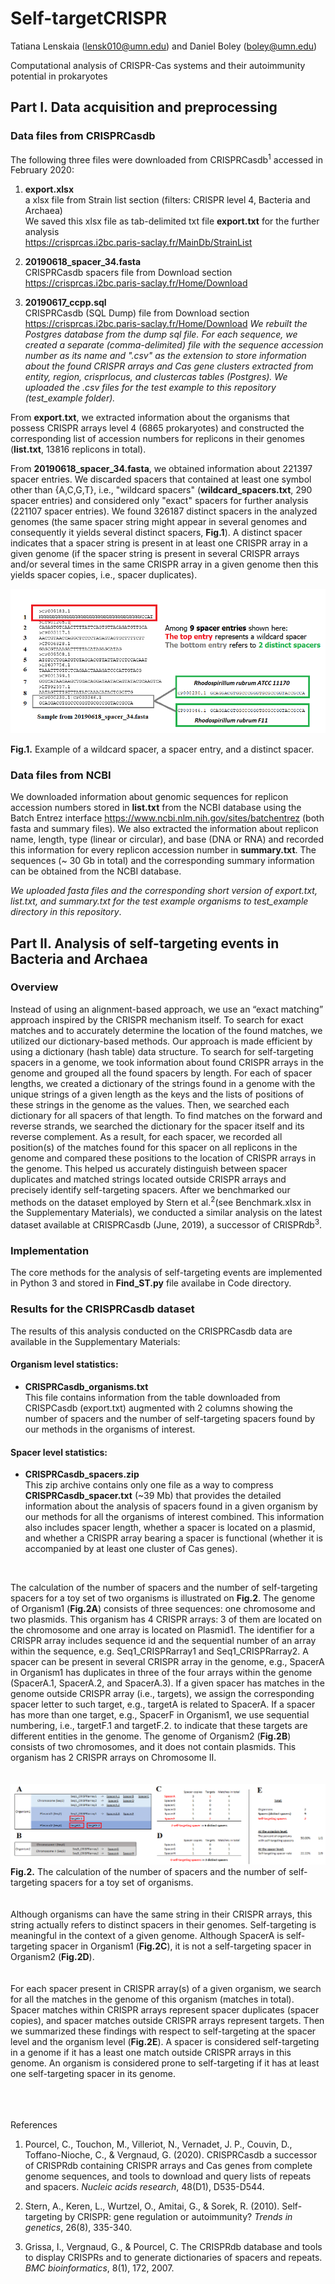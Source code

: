 # Self-targetCRISPR 

Tatiana Lenskaia (lensk010@umn.edu) and Daniel Boley (boley@umn.edu)

Computational analysis of CRISPR-Cas systems and their autoimmunity potential in prokaryotes

## Part I. Data acquisition and preprocessing

### Data files from CRISPRCasdb

The following three files were downloaded from CRISPRCasdb<sup>1</sup> accessed in February 2020:

1. __export.xlsx__ <br> 
a xlsx file from Strain list section (filters: CRISPR level 4, Bacteria and Archaea) <br>
We saved this xlsx file as tab-delimited txt file __export.txt__ for the further analysis <br>
https://crisprcas.i2bc.paris-saclay.fr/MainDb/StrainList


2. __20190618_spacer_34.fasta__ <br>
CRISPRCasdb spacers file from Download section <br>
https://crisprcas.i2bc.paris-saclay.fr/Home/Download


3. __20190617_ccpp.sql__ <br>
CRISPRCasdb (SQL Dump) file from Download section <br>
https://crisprcas.i2bc.paris-saclay.fr/Home/Download
_We rebuilt the Postgres database from the dump sql file. For each sequence, we created a separate (comma-delimited) file with the sequence accession number as its name and ".csv" as the extension to store information about the found CRISPR arrays and Cas gene clusters extracted from entity, region, crisprlocus, and clustercas tables (Postgres). We uploaded the .csv files for the test example to this repository (test_example folder)._


From __export.txt__, we extracted information about the organisms that possess CRISPR arrays level 4 (6865 prokaryotes) and constructed the corresponding list of accession numbers for replicons in their genomes (__list.txt__, 13816 replicons in total). 

From __20190618_spacer_34.fasta__, we obtained information about 221397 spacer entries.  We discarded spacers that contained at least one symbol other than {A,C,G,T}, i.e., "wildcard spacers" (__wildcard_spacers.txt__, 290 spacer entries) and considered only "exact" spacers for further analysis (221107 spacer entries). We found 326187 distinct spacers in the analyzed genomes (the same spacer string might appear in several genomes and consequently it yields several distinct spacers, __Fig.1__). A distinct spacer indicates that a spacer string is present in at least one CRISPR array in a given genome (if the spacer string is present in several CRISPR arrays and/or several times in the same CRISPR array in a given genome then this yields spacer copies, i.e., spacer duplicates).

![Fig.1](/images/wildcard_spacerinstance_update.png)

__Fig.1.__ Example of a wildcard spacer, a spacer entry, and a distinct spacer.

### Data files from NCBI

We downloaded information about genomic sequences for replicon accession numbers stored in __list.txt__ from the NCBI database using the Batch Entrez interface https://www.ncbi.nlm.nih.gov/sites/batchentrez (both fasta and summary files). We also extracted the information about replicon name, length, type (linear or circular), and base (DNA or RNA) and recorded this information for every replicon accession number in __summary.txt__. The sequences (~ 30 Gb in total) and the corresponding summary information can be obtained from the NCBI database.

_We uploaded fasta files and the corresponding short version of export.txt, list.txt, and summary.txt for the test example organisms to test_example directory in this repository_. 



## Part II. Analysis of self-targeting events in Bacteria and Archaea

### Overview
Instead of using an alignment-based approach, we use an “exact matching” approach inspired by the CRISPR mechanism itself. To search for exact matches and to accurately determine the location of the found matches, we utilized our dictionary-based methods. Our approach is made efficient by using a dictionary (hash table) data structure. To search for self-targeting spacers in a genome, we took information about found CRISPR arrays in the genome and grouped all the found spacers by length. For each of spacer lengths, we created a dictionary of the strings found in a genome with the unique strings of a given length as the keys and the lists of positions of these strings in the genome as the values. Then, we searched each dictionary for all spacers of that length. To find matches on the forward and reverse strands, we searched the dictionary for the spacer itself and its reverse complement. As a result, for each spacer, we recorded all position(s) of the matches found for this spacer on all replicons in the genome and compared these positions to the location of CRISPR arrays in the genome. This helped us accurately distinguish between spacer duplicates and matched strings located outside CRISPR arrays and precisely identify self-targeting spacers. After we benchmarked our methods on the dataset employed by Stern et al.<sup>2</sup>(see Benchmark.xlsx in the Supplementary Materials), we conducted a similar analysis on the latest dataset available at CRISPRCasdb (June, 2019), a successor of CRISPRdb<sup>3</sup>.

### Implementation
The core methods for the analysis of self-targeting events are implemented in Python 3 and stored in __Find_ST.py__ file availabe in Code directory. 

### Results for the CRISPRCasdb dataset

The results of this analysis conducted on the CRISPRCasdb data are available in the Supplementary Materials: 

#### Organism level statistics:
* __CRISPRCasdb_organisms.txt__  <br>
This file contains information from the table downloaded from CRISPCasdb (export.txt) augmented with 2 columns showing the number of spacers and the number of self-targeting spacers found by our methods in the organisms of interest.

#### Spacer level statistics:
* __CRISPRCasdb_spacers.zip__ <br>
This zip archive contains only one file as a way to compress __CRISPRCasdb_spacer.txt__ (~39 Mb) that provides the detailed information about the analysis of spacers found in a given organism by our methods for all the organisms of interest combined. This information also includes spacer length, whether a spacer is located on a plasmid, and whether a CRISPR array bearing a spacer is functional (whether it is accompanied by at least one cluster of Cas genes).
<br>

The calculation of the number of spacers and the number of self-targeting spacers for a toy set of two organisms is illustrated on __Fig.2__. The genome of Organism1 (__Fig.2A__) consists of three sequences: one chromosome and two plasmids. This organism has 4 CRISPR arrays: 3 of them are located on the chromosome and one array is located on Plasmid1. The identifier for a CRISPR array includes sequence id and the sequential number of an array within the sequence, e.g. Seq1_CRISPRarray1 and Seq1_CRISPRarray2. A spacer can be present in several CRISPR array in the genome, e.g., SpacerA in Organism1 has duplicates in three of the four arrays within the genome (SpacerA.1, SpacerA.2, and SpacerA.3). If a given spacer has matches in the genome outside CRISPR array (i.e., targets), we assign the corresponding spacer letter to such target, e.g., targetA is related to SpacerA. If a spacer has more than one target, e.g., SpacerF in Organism1, we use sequential numbering, i.e., targetF.1 and targetF.2. to indicate that these targets are different entities in the genome. The genome of Organism2 (__Fig.2B__) consists of two chromosomes, and it does not contain plasmids. This organism has 2 CRISPR arrays on Chromosome II. 
<br><br><br>
![Fig.2](/images/Fig.2_GitHub_update0611.png)
__Fig.2.__ The calculation of the number of spacers and the number of self-targeting spacers for a toy set of organisms.
<br><br><br>
Although organisms can have the same string in their CRISPR arrays, this string actually refers to distinct spacers in their genomes. Self-targeting is meaningful in the context of a given genome. Although SpacerA is self-targeting spacer in Organism1 (__Fig.2C__), it is not a self-targeting spacer in Organism2 (__Fig.2D__).
<br><br><br>
For each spacer present in CRISPR array(s) of a given organism, we search for all the matches in the genome of this organism (matches in total). Spacer matches within CRISPR arrays represent spacer duplicates (spacer copies), and spacer matches outside CRISPR arrays represent targets. Then we summarized these findings with respect to self-targeting at the spacer level and the organism level (__Fig.2E__). A spacer is considered self-targeting in a genome if it has a least one match outside CRISPR arrays in this genome. An organism is considered prone to self-targeting if it has at least one self-targeting spacer in its genome. 

<br><br><br>
References

1. Pourcel, C., Touchon, M., Villeriot, N., Vernadet, J. P., Couvin, D., Toffano-Nioche, C., & Vergnaud, G. (2020). CRISPRCasdb a successor of CRISPRdb containing CRISPR arrays and Cas genes from complete genome sequences, and tools to download and query lists of repeats and spacers. _Nucleic acids research_, 48(D1), D535-D544.

2. Stern, A., Keren, L., Wurtzel, O., Amitai, G., & Sorek, R. (2010). Self-targeting by CRISPR: gene regulation or autoimmunity? _Trends in genetics_, 26(8), 335-340.

3. Grissa, I., Vergnaud, G., & Pourcel, C. The CRISPRdb database and tools to display CRISPRs and to generate dictionaries of spacers and repeats. _BMC bioinformatics_, 8(1), 172, 2007.
